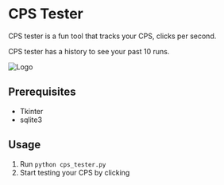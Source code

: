 # CPS Tester
CPS tester is a fun tool that tracks your CPS, clicks per second.

CPS tester has a history to see your past 10 runs.

![Logo](/Home/Downloads/cpsTesterLogo.jpeg)
## Prerequisites

- Tkinter
- sqlite3

## Usage

1. Run `python cps_tester.py`
2. Start testing your CPS by clicking
